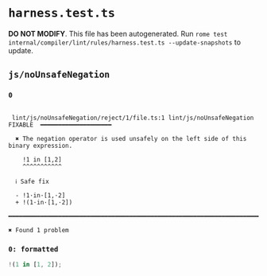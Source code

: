 # `harness.test.ts`

**DO NOT MODIFY**. This file has been autogenerated. Run `rome test internal/compiler/lint/rules/harness.test.ts --update-snapshots` to update.

## `js/noUnsafeNegation`

### `0`

```

 lint/js/noUnsafeNegation/reject/1/file.ts:1 lint/js/noUnsafeNegation  FIXABLE  ━━━━━━━━━━━━━━━━━━━━

  ✖ The negation operator is used unsafely on the left side of this binary expression.

    !1 in [1,2]
    ^^^^^^^^^^^

  ℹ Safe fix

  - !1·in·[1,·2]
  + !(1·in·[1,·2])

━━━━━━━━━━━━━━━━━━━━━━━━━━━━━━━━━━━━━━━━━━━━━━━━━━━━━━━━━━━━━━━━━━━━━━━━━━━━━━━━━━━━━━━━━━━━━━━━━━━━

✖ Found 1 problem

```

### `0: formatted`

```ts
!(1 in [1, 2]);

```
